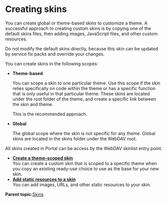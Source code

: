# Creating skins 

You can create global or theme-based skins to customize a theme. A successful approach to creating custom skins is by copying one of the default skins files, then adding images, JavaScript files, and other custom resources.

Do not modify the default skins directly, because this skin can be updated by service fix packs and override your changes.

You can create skins in the following scopes:

-   **Theme-based**

    You can scope a skin to one particular theme. Use this scope if the skin relies specifically on code within the theme or has a specific function that is only useful in that particular theme. These skins are located under the root folder of the theme, and create a specific link between the skin and theme.

    This is the recommended approach.

-   **Global**

    The global scope where the skin is not specific for any theme. Global skins are located in the skins folder under the WebDAV root.


All skins created in Portal can be access by the WebDAV skinlist entry point.

-   **[Create a theme-scoped skin ](../dev-theme/themeopt_create_themescoped_skin.md)**  
You can create a custom skin that is scoped to a specific theme when you copy an existing ready-use choice to use as the base for your new skin.
-   **[Add static resources to a skin ](../dev-theme/themeopt_cust_skinstatic.md)**  
You can add images, URLs, and other static resources to your skin.

**Parent topic:**[Skins ](../dev-theme/themeopt_cust_scopeskin.md)

